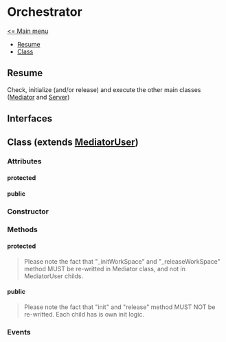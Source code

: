 # Orchestrator

[<= Main menu](https://github.com/Psychopoulet/node-pluginsmanager-plugin)

* [Resume](#resume)
* [Class](#class-extends-mediatoruser)

## Resume

Check, initialize (and/or release) and execute the other main classes ([Mediator](./Mediator.md) and [Server](./Server.md))

## Interfaces

## Class (extends [MediatorUser](./MediatorUser.md))

### Attributes

#### protected

#### public

### Constructor

### Methods

#### protected

> Please note the fact that "_initWorkSpace" and "_releaseWorkSpace" method MUST be re-writted in Mediator class, and not in MediatorUser childs.

#### public

> Please note the fact that "init" and "release" method MUST NOT be re-writted. Each child has is own init logic.

### Events
